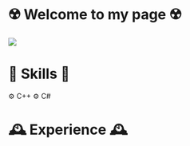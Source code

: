 # ☢️ Welcome to my page ☢️
![](https://imgur.com/gtzr6vq.png)

# 🥋 Skills 🥋

⚙️ C++
⚙️ C#

# 🕰️ Experience 🕰️

